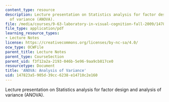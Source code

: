 ```yaml
---
content_type: resource
description: Lecture presentation on Statistics analysis for factor design and analysis
  of variance (ANOVA).
file: /media/courses/9-63-laboratory-in-visual-cognition-fall-2009/147823a5905d39cc6238e14710c2e160_MIT9_63F09_lec10.pdf
file_type: application/pdf
learning_resource_types:
- Lecture Notes
license: https://creativecommons.org/licenses/by-nc-sa/4.0/
ocw_type: OCWFile
parent_title: Lecture Notes
parent_type: CourseSection
parent_uid: f3f12a2a-2193-046b-5e96-9aa9cb817ce0
resourcetype: Document
title: 'ANOVA: Analysis of Variance'
uid: 147823a5-905d-39cc-6238-e14710c2e160
---
```

Lecture presentation on Statistics analysis for factor design and analysis of variance (ANOVA).